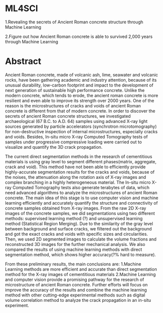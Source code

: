 # ML4SCI

1.Revealing the secrets of Ancient Roman concrete structure through Machine Learning

2.Figure out how Ancient Roman concrete is able to survived 2,000 years through Machine Learning

# Abstract

Ancient Roman concrete, made of volcanic ash, lime, seawater and volcanic rocks, have been gathering academic and industry attention, because of its unusual durability, low-carbon footprint and impact to the development of next generation of sustainable high performance concrete. Unlike the modern concrete, which tends to erode, the ancient roman concrete is more resilient and even able to improve its strength over 2000 years. One of the reason is the microstructures of cracks and voids of ancient Roman concrete is different from that of modern concrete. In order to discover the secrets of ancient Roman concrete structures, we investigated archaeological (67 B.C. to A.D. 64) samples using advanced X-ray light sources generated by particle accelerators (synchrotron microtomography) for non-destructive inspection of internal microstructures, especially cracks and voids. Besides, In-situ micro X-ray Computed Tomography tests of samples under progressive compressive loading were carried out to visualize and quantify the 3D crack propagation.

The current direct segmentation methods in the research of cementitious materials is using gray level to segment different phases(matrix, aggregate, crack and void). This method have not been able to efficiently provide highly-accurate segmentation results for the cracks and voids, because of the noises, the attenuation along the rotation axis of X-ray images and complex branching in a highly heterogeneous material. The In-situ micro X-ray Computed Tomography tests also generate terabytes of data, which need advanced algorithms to analyze the microstructures of ancient Roman concrete. The main idea of this stage is to use computer vision and machine learning efficiently and accurately quantify the structure and connectivity of concrete samples obtained from X-ray images. From the raw 2D X-ray images of the concrete samples, we did segmentations using two different methods: supervised learning method (?) and unsupervised learning method (Statistical Region Merging). Due to the similarity of the gray level between background and surface cracks, we filtered out the background and got the exact  cracks and voids with specific sizes and circularities. Then, we used 2D segmented images to calculate the volume fractions and reconstructed 3D images for the further mechanical analysis. We also compared the results of using machine learning methods with direct segmentation method, which shows higher accuracy(?% hard to measure).

From these preliminary results, the main conclusions are: 1.Machine Learning methods are more efficient and accurate than direct segmentation method for the X-ray images of cementitious materials  2.Machine Learning and computer vision provide a promising pathway for the research of microstructure of ancient Roman concrete. Further efforts will focus on improve the accuracy of the results and combine the machine learning method with other cutting-edge experimental methods such as digital volume correlation method to analyze the crack propagation in an in-situ experiment.
